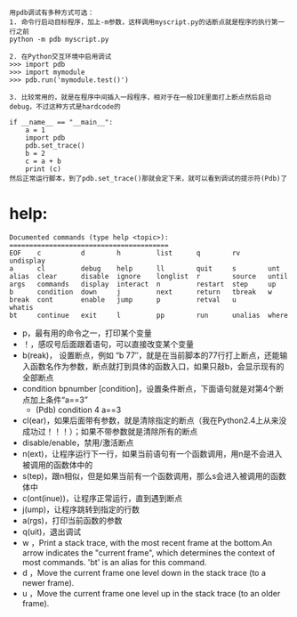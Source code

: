 ```
用pdb调试有多种方式可选：
1. 命令行启动目标程序，加上-m参数，这样调用myscript.py的话断点就是程序的执行第一行之前
python -m pdb myscript.py

2. 在Python交互环境中启用调试
>>> import pdb
>>> import mymodule
>>> pdb.run('mymodule.test()')

3. 比较常用的，就是在程序中间插入一段程序，相对于在一般IDE里面打上断点然后启动debug，不过这种方式是hardcode的

if __name__ == "__main__":
	a = 1
	import pdb
	pdb.set_trace()
	b = 2
	c = a + b
	print (c)
然后正常运行脚本，到了pdb.set_trace()那就会定下来，就可以看到调试的提示符(Pdb)了
```
# help:
```
Documented commands (type help <topic>):
========================================
EOF    c          d        h         list      q        rv       undisplay
a      cl         debug    help      ll        quit     s        unt
alias  clear      disable  ignore    longlist  r        source   until
args   commands   display  interact  n         restart  step     up
b      condition  down     j         next      return   tbreak   w
break  cont       enable   jump      p         retval   u        whatis
bt     continue   exit     l         pp        run      unalias  where
```
* p，最有用的命令之一，打印某个变量
* ！，感叹号后面跟着语句，可以直接改变某个变量
* b(reak)， 设置断点，例如 “b 77″，就是在当前脚本的77行打上断点，还能输入函数名作为参数，断点就打到具体的函数入口，如果只敲b，会显示现有的全部断点
* condition bpnumber [condition]，设置条件断点，下面语句就是对第4个断点加上条件“a==3”
  * (Pdb) condition 4 a==3
* cl(ear)，如果后面带有参数，就是清除指定的断点（我在Python2.4上从来没成功过！！！）；如果不带参数就是清除所有的断点
* disable/enable，禁用/激活断点
* n(ext)，让程序运行下一行，如果当前语句有一个函数调用，用n是不会进入被调用的函数体中的
* s(tep)，跟n相似，但是如果当前有一个函数调用，那么s会进入被调用的函数体中
* c(ont(inue))，让程序正常运行，直到遇到断点
* j(ump)，让程序跳转到指定的行数
* a(rgs)，打印当前函数的参数
* q(uit)，退出调试
* w ，Print a stack trace, with the most recent frame at the bottom.An arrow indicates the "current frame", which determines the context of most commands. 'bt' is an alias for this command.
* d ，Move the current frame one level down in the stack trace (to a newer frame).
* u ，Move the current frame one level up in the stack trace (to an older frame).
